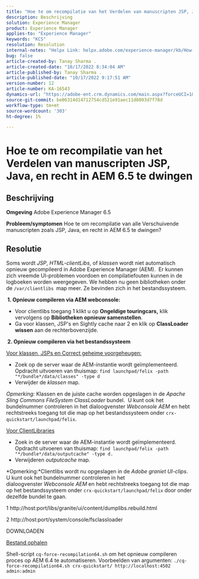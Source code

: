 ```yaml
---
title: "Hoe te om recompilatie van het Verdelen van manuscripten JSP, Java, en recht in AEM 6.5 te dwingen"
description: Beschrijving
solution: Experience Manager
product: Experience Manager
applies-to: "Experience Manager"
keywords: "KCS"
resolution: Resolution
internal-notes: "Helpx Link: helpx.adobe.com/experience-manager/kb/How-to-force-a-recompilation-of-all-Sling-scripts-jsps-java-sightly-on-AEM-6-4.html"
bug: false
article-created-by: Tanay Sharma .
article-created-date: "10/17/2022 8:34:04 AM"
article-published-by: Tanay Sharma .
article-published-date: "10/17/2022 9:17:51 AM"
version-number: 12
article-number: KA-16543
dynamics-url: "https://adobe-ent.crm.dynamics.com/main.aspx?forceUCI=1&pagetype=entityrecord&etn=knowledgearticle&id=3e907074-f64d-ed11-bba2-0022480868ff"
source-git-commit: be06314d14712754cd521e91aec11d8093d7f78d
workflow-type: tm+mt
source-wordcount: '303'
ht-degree: 1%

---
```


# Hoe te om recompilatie van het Verdelen van manuscripten JSP, Java, en recht in AEM 6.5 te dwingen

## Beschrijving

<b>Omgeving</b>
Adobe Experience Manager 6.5


<b>Probleem/symptomen</b>
Hoe te om recompilatie van alle Verschuivende manuscripten zoals JSP, Java, en recht in AEM 6.5 te dwingen?


## Resolutie


Soms wordt *JSP*, *HTML-clientLibs*, of *klassen* wordt niet automatisch opnieuw gecompileerd in Adobe Experience Manager (AEM).  Er kunnen zich vreemde UI-problemen voordoen en compilatiefouten kunnen in de logboeken worden weergegeven. We hebben nu geen bibliotheken onder de `/var/clientlibs `map meer. Ze bevinden zich in het bestandssysteem.

<b> 1. Opnieuw compileren via AEM webconsole:</b>

- Voor clientlibs toegang 1 klikt u op <b>Ongeldige touringcars,</b> klik vervolgens op <b>Bibliotheken opnieuw samenstellen</b>.
- Ga voor klassen, JSP&#39;s en Sightly cache naar 2 en klik op <b>ClassLoader wissen</b> aan de rechterbovenzijde.


<b> 2. Opnieuw compileren via het bestandssysteem</b>

<u>Voor klassen, JSPs en Correct geheime voorgeheugen:</u>

- Zoek op de server waar de AEM-instantie wordt geïmplementeerd. Opdracht uitvoeren van thuismap: `find launchpad/felix -path "*/bundle*/data/classes" -type d`
- Verwijder de *klassen* map.


*Opmerking:* Klassen en de juiste cache worden opgeslagen in de *Apache Sling Commons FileSystem ClassLoader* bundel.  U kunt ook het bundelnummer controleren in het dialoogvenster *Webconsole AEM* en hebt rechtstreeks toegang tot die map op het bestandssysteem onder `crx-quickstart/launchpad/felix`.



<u>Voor ClientLibraries</u>

- Zoek in de server waar de AEM-instantie wordt geïmplementeerd. Opdracht uitvoeren van thuismap: `find launchpad/felix -path "*/bundle*/data/outputcache" -type d.`
- Verwijderen *outputcache* map.


*Opmerking:*Clientlibs wordt nu opgeslagen in de *Adobe graniet UI-clips*.  U kunt ook het bundelnummer controleren in het dialoogvenster *Webconsole AEM* en hebt rechtstreeks toegang tot die map op het bestandssysteem onder `crx-quickstart/launchpad/felix` door onder dezelfde bundel te gaan.



1 http://host:port/libs/granite/ui/content/dumplibs.rebuild.html

2 http://host:port/system/console/fsclassloader



DOWNLOADEN

[Bestand ophalen](https://helpx.adobe.com/content/dam/help/en/experience-manager/kb/How-to-force-a-recompilation-of-all-Sling-scripts-jsps-java-sightly-on-AEM-6-4/_jcr_content/main-pars/download_section/download-1/cq-force-recompilation64.zip "cq-force-recompilation64.zip")

Shell-script `cq-force-recompilation64.sh` om het opnieuw compileren proces op AEM 6.4 te automatiseren. Voorbeelden van argumenten: `./cq-force-recompilation64.sh crx-quickstart/ http://localhost:4502 admin:admin`
